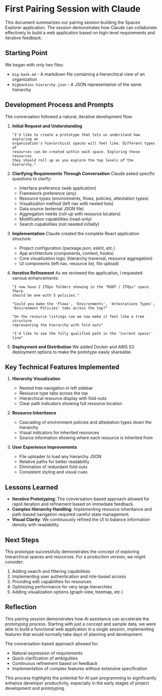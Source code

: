 # First Pairing Session with Claude

This document summarizes our pairing session building the Spaces Explorer application. The session demonstrates how Claude can collaborate effectively to build a web application based on high-level requirements and iterative feedback.

## Starting Point

We began with only two files:
- `big-bank.md` - A markdown file containing a hierarchical view of an organization
- `bigbankinc-hierarchy.json` - A JSON representation of the same hierarchy

## Development Process and Prompts

The conversation followed a natural, iterative development flow:

1. **Initial Request and Understanding**
   ```
   "I'd like to create a prototype that lets us understand how exploring an 
   organisation's hierarchical spaces will feel like. Different types of 
   resources can be created within each space. Exploring those resources 
   they should roll up as you explore the top levels of the hierarchy."
   ```

2. **Clarifying Requirements Through Conversation**
   Claude asked specific questions to clarify:
   - Interface preference (web application)
   - Framework preference (any)
   - Resource types (environments, flows, policies, attestation types)
   - Visualization method (left nav with nested lists)
   - Data source (external JSON file)
   - Aggregation needs (roll-up with resource locators)
   - Modification capabilities (read-only)
   - Search capabilities (not needed initially)

3. **Implementation**
   Claude created the complete React application structure:
   - Project configuration (package.json, eslint, etc.)
   - App architecture (components, context, hooks)
   - Core visualization logic (hierarchy traversal, resource aggregation)
   - UI components (left nav, resource list, file upload)

4. **Iterative Refinement**
   As we reviewed the application, I requested various enhancements:
   ```
   "I now have 2 ITOps folders showing in the "ROOT / ITOps" space. There 
   should be one with 5 policies."
   
   "Could you make the 'Flows', 'Environments', 'Attestations Types', 
   'Environment Policies' tabs across the top?"
   
   "On the resource listings can we now make it feel like a tree structure 
   representing the hierarchy with fold outs"
   
   "I'd like to see the fully qualified path in the 'Current space:' line"
   ```

5. **Deployment and Distribution**
   We added Docker and AWS S3 deployment options to make the prototype easily shareable.

## Key Technical Features Implemented

1. **Hierarchy Visualization**
   - Nested tree navigation in left sidebar
   - Resource type tabs across the top
   - Hierarchical resource display with fold-outs
   - Clear path indicators showing full resource location

2. **Resource Inheritance**
   - Cascading of environment policies and attestation types down the hierarchy
   - Visual indicators for inherited resources
   - Source information showing where each resource is inherited from

3. **User Experience Improvements**
   - File uploader to load any hierarchy JSON
   - Relative paths for better readability
   - Elimination of redundant fold-outs
   - Consistent styling and visual cues

## Lessons Learned

- **Iterative Prototyping**: The conversation-based approach allowed for rapid iteration and refinement based on immediate feedback.
- **Complex Hierarchy Handling**: Implementing resource inheritance and path-based navigation required careful state management.
- **Visual Clarity**: We continuously refined the UI to balance information density with readability.

## Next Steps

This prototype successfully demonstrates the concept of exploring hierarchical spaces and resources. For a production version, we might consider:

1. Adding search and filtering capabilities
2. Implementing user authentication and role-based access
3. Providing edit capabilities for resources
4. Optimizing performance for very large hierarchies
5. Adding visualization options (graph view, treemap, etc.)

## Reflection

This pairing session demonstrates how AI assistance can accelerate the prototyping process. Starting with just a concept and sample data, we were able to build a functional web application in a single session, implementing features that would normally take days of planning and development.

The conversation-based approach allowed for:
- Natural expression of requirements
- Quick clarification of ambiguities
- Continuous refinement based on feedback
- Implementation of complex features without extensive specification

This process highlights the potential for AI pair programming to significantly enhance developer productivity, especially in the early stages of project development and prototyping.